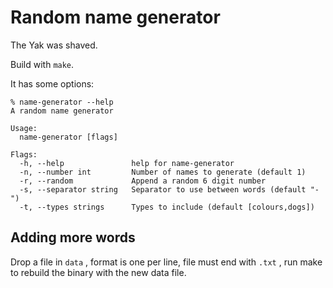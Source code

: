 # Random name generator

The Yak was shaved. 

Build with `make`. 

It has some options:

```
% name-generator --help
A random name generator

Usage:
  name-generator [flags]

Flags:
  -h, --help               help for name-generator
  -n, --number int         Number of names to generate (default 1)
  -r, --random             Append a random 6 digit number
  -s, --separator string   Separator to use between words (default "-")
  -t, --types strings      Types to include (default [colours,dogs])
```

## Adding more words

Drop a file in `data` , format is one per line, file must end with `.txt` , run make to rebuild the binary with the new data file.
